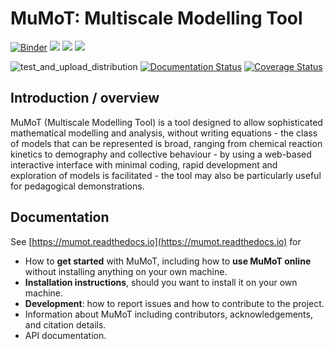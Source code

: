 # MuMoT: Multiscale Modelling Tool

[![Binder](https://mybinder.org/badge.svg)](https://mybinder.org/v2/gh/DiODeProject/MuMoT/v1.2.1?filepath=docs%2FMuMoTuserManual.ipynb)
[![](https://img.shields.io/pypi/v/mumot.svg)](https://pypi.org/pypi/mumot/)
[![](https://img.shields.io/pypi/pyversions/mumot.svg)](https://pypi.org/pypi/mumot/)
[![](https://img.shields.io/pypi/l/mumot.svg)](https://pypi.org/pypi/mumot/)

![test_and_upload_distribution](https://github.com/DiODeProject/MuMoT/workflows/test_and_upload_distribution/badge.svg?branch=master)
[![Documentation Status](https://readthedocs.org/projects/mumot/badge/?version=latest)](https://mumot.readthedocs.io/en/latest/?badge=latest)
[![Coverage Status](https://codecov.io/github/DiODeProject/MuMoT/coverage.svg?branch=master)](https://codecov.io/gh/DiODeProject/MuMoT)

## Introduction / overview

MuMoT (Multiscale Modelling Tool) is a tool designed to allow sophisticated mathematical modelling and analysis,
without writing equations -
the class of models that can be represented is broad,
ranging from chemical reaction kinetics to
demography and collective behaviour -
by using a web-based interactive interface with minimal coding,
rapid development and exploration of models is facilitated -
the tool may also be particularly useful for pedagogical demonstrations.

## Documentation

See [https://mumot.readthedocs.io](https://mumot.readthedocs.io) for

  * How to **get started** with MuMoT,
    including how to **use MuMoT online** without installing anything on your own machine.
  * **Installation instructions**, should you want to install it on your own machine.
  * **Development**: how to report issues and how to contribute to the project.
  * Information about MuMoT including contributors, acknowledgements, and citation details.
  * API documentation.
